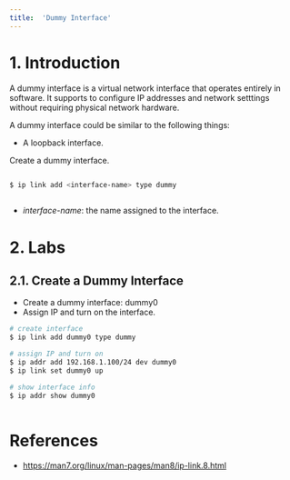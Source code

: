 ```yaml
---
title:  'Dummy Interface'
---
```


# 1. Introduction
A dummy interface is a virtual network interface that operates entirely in software. It supports to configure IP addresses and network setttings without requiring physical network hardware.
  
A dummy interface could be similar to the following things:  
- A loopback interface.

Create a dummy interface.
```sh

$ ip link add <interface-name> type dummy
  
```
- *interface-name*: the name assigned to the interface.

# 2. Labs
## 2.1. Create a Dummy Interface
- Create a dummy interface: dummy0
- Assign IP and turn on the interface.

```sh
# create interface
$ ip link add dummy0 type dummy

# assign IP and turn on
$ ip addr add 192.168.1.100/24 dev dummy0
$ ip link set dummy0 up

# show interface info
$ ip addr show dummy0
  
```


# References
- https://man7.org/linux/man-pages/man8/ip-link.8.html
